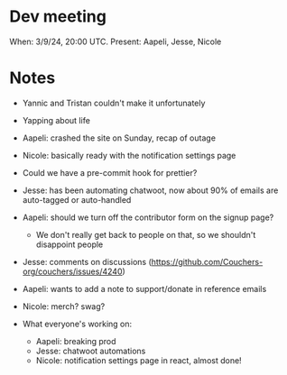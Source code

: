 # Dev meeting

When: 3/9/24, 20:00 UTC.
Present: Aapeli, Jesse, Nicole

# Notes

* Yannic and Tristan couldn't make it unfortunately
* Yapping about life
* Aapeli: crashed the site on Sunday, recap of outage
* Nicole: basically ready with the notification settings page
* Could we have a pre-commit hook for prettier?
* Jesse: has been automating chatwoot, now about 90% of emails are auto-tagged or auto-handled
* Aapeli: should we turn off the contributor form on the signup page?
  - We don't really get back to people on that, so we shouldn't disappoint people
* Jesse: comments on discussions (https://github.com/Couchers-org/couchers/issues/4240)
* Aapeli: wants to add a note to support/donate in reference emails
* Nicole: merch? swag?

* What everyone's working on:
  - Aapeli: breaking prod
  - Jesse: chatwoot automations
  - Nicole: notification settings page in react, almost done!
